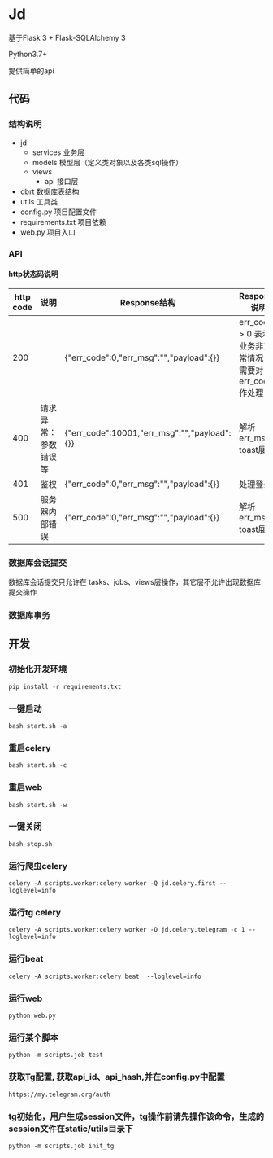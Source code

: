 # Jd

基于Flask 3 + Flask-SQLAlchemy 3

Python3.7+

提供简单的api


## 代码

### 结构说明

+ jd
  + services 业务层
  + models 模型层（定义类对象以及各类sql操作）
  + views
    + api 接口层
+ dbrt 数据库表结构
+ utils 工具类
+ config.py 项目配置文件
+ requirements.txt  项目依赖
+ web.py  项目入口

### API

#### http状态码说明

| http code | 说明 | Response结构 | Response说明 |
|---|---|---|---|
| 200 |  | {"err_code":0,"err_msg":"","payload":{}} | err_code > 0 表示业务非正常情况，需要对err_code作处理 |
| 400 | 请求异常：参数错误等 | {"err_code":10001,"err_msg":"","payload":{}} | 解析 err_msg toast展示 |
| 401 | 鉴权 | {"err_code":0,"err_msg":"","payload":{}} | 处理登录 |
| 500 | 服务器内部错误 | {"err_code":0,"err_msg":"","payload":{}} | 解析 err_msg toast展示 |


### 数据库会话提交

数据库会话提交只允许在  tasks、jobs、views层操作，其它层不允许出现数据库提交操作

### 数据库事务


## 开发

### 初始化开发环境

```shell
pip install -r requirements.txt
```

### 一键启动
```shell
bash start.sh -a
```

### 重启celery
```shell
bash start.sh -c
```

### 重启web
```shell
bash start.sh -w
```

### 一键关闭
```shell
bash stop.sh

```

### 运行爬虫celery
```shell
celery -A scripts.worker:celery worker -Q jd.celery.first --loglevel=info
```
### 运行tg celery
```shell
celery -A scripts.worker:celery worker -Q jd.celery.telegram -c 1 --loglevel=info
```
### 运行beat
```shell
celery -A scripts.worker:celery beat  --loglevel=info
```


### 运行web
```shell
python web.py
```

### 运行某个脚本
```shell
python -m scripts.job test
```

### 获取Tg配置, 获取api_id、api_hash,并在config.py中配置
```shell
https://my.telegram.org/auth
```


### tg初始化，用户生成session文件，tg操作前请先操作该命令，生成的session文件在static/utils目录下
```shell
python -m scripts.job init_tg
```

